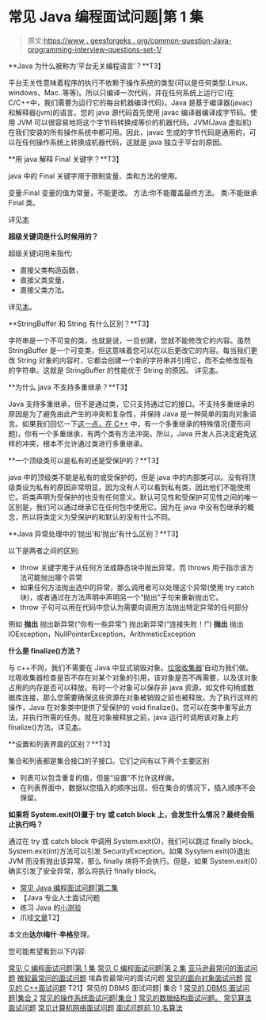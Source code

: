 # 常见 Java 编程面试问题|第 1 集

> 原文:[https://www . geesforgeks . org/common-question-Java-programming-interview-questions-set-1/](https://www.geeksforgeeks.org/commonly-asked-java-programming-interview-questions-set-1/)

**Java 为什么被称为‘平台无关编程语言’？**T3】

平台无关性意味着程序的执行不依赖于操作系统的类型(可以是任何类型:Linux、windows、Mac..等等)。所以只编译一次代码，并在任何系统上运行它(在 C/C++中，我们需要为运行它的每台机器编译代码)。Java 是基于编译器(javac)和解释器(jvm)的语言。您的 java 源代码首先使用 javac 编译器编译成字节码。使用 JVM 可以很容易地将这个字节码转换成等价的机器代码。JVM(Java 虚拟机)在我们安装的所有操作系统中都可用。因此，javac 生成的字节代码是通用的，可以在任何操作系统上转换成机器代码，这就是 java 独立于平台的原因。

**用 java 解释 Final 关键字？**T3】

java 中的 Final 关键字用于限制变量、类和方法的使用。

变量:Final 变量的值为常量，不能更改。
方法:你不能覆盖最终方法。
类:不能继承 Final 类。

详见[本](https://www.geeksforgeeks.org/final-keyword-java/)

**超级关键词是什么时候用的？**

超级关键词用来指代:

*   直接父类构造函数，
*   直接父类变量，
*   直接父类方法。

详见[本](https://www.geeksforgeeks.org/super-keyword/)。

**StringBuffer 和 String 有什么区别？**T3】

字符串是一个不可变的类，也就是说，一旦创建，您就不能修改它的内容。虽然 StringBuffer 是一个可变类，但这意味着您可以在以后更改它的内容。每当我们更改 String 对象的内容时，它都会创建一个新的字符串并引用它，而不会修改现有的字符串。这就是 StringBuffer 的性能优于 String 的原因。
详见[本](https://www.geeksforgeeks.org/g-fact-27-string-vs-stringbuilder-vs-stringbuffer/)。

**为什么 java 不支持多重继承？**T3】

Java 支持多重继承，但不是通过类，它只支持通过它的接口。不支持多重继承的原因是为了避免由此产生的冲突和复杂性，并保持 Java 是一种简单的面向对象语言。如果我们回忆一下[这一点，在 C++](https://www.geeksforgeeks.org/multiple-inheritance-in-c/) 中，有一个多重继承的特殊情况(菱形问题)，你有一个多重继承，有两个类有方法冲突。所以，Java 开发人员决定避免这样的冲突，根本不允许通过类进行多重继承。

**一个顶级类可以是私有的还是受保护的？**T3】

java 中的顶级类不能是私有的或受保护的，但是 java 中的内部类可以。没有将顶级类设为私有的原因非常明显，因为没有人可以看到私有类，因此他们不能使用它。将类声明为受保护的也没有任何意义。默认可见性和受保护可见性之间的唯一区别是，我们可以通过继承它在任何包中使用它。因为在 java 中没有包继承的概念，所以将类定义为受保护的和默认的没有什么不同。

**Java 异常处理中的‘抛出’和‘抛出’有什么区别？**T3】

以下是两者之间的区别:

*   throw 关键字用于从任何方法或静态块中抛出异常，而 throws 用于指示该方法可能抛出哪个异常
*   如果任何方法抛出选中的异常，那么调用者可以处理这个异常(使用 try catch 块)，或者通过在方法声明中声明另一个“抛出”子句来重新抛出它。
*   throw 子句可以用在代码中您认为需要向调用方法抛出特定异常的任何部分

例如
**抛出**
抛出新异常(“你有一些异常”)
抛出新异常(“连接失败！!")
**抛出**
抛出 IOException，NullPointerException，ArithmeticException

**什么是 finalize()方法？**

与 c++不同，我们不需要在 Java 中显式销毁对象。[垃圾收集器](https://www.geeksforgeeks.org/garbage-collection-java/)'自动为我们做。垃圾收集器检查是否不存在对某个对象的引用，该对象是否不再需要，以及该对象占用的内存是否可以释放。有时一个对象可以保存非 java 资源，如文件句柄或数据库连接，那么您需要确保这些资源在对象被销毁之前也被释放。为了执行这样的操作，Java 在对象类中提供了受保护的 void finalize()。您可以在类中重写此方法，并执行所需的任务。就在对象被释放之前，java 运行时调用该对象上的 finalize()方法。详见[本](https://www.geeksforgeeks.org/garbage-collection-java/)。

**设置和列表界面的区别？**T3】

集合和列表都是集合接口的子接口。它们之间有以下两个主要区别

*   列表可以包含重复的值，但是“设置”不允许这样做。
*   在列表界面中，数据以您插入的顺序出现，但在集合的情况下，插入顺序不会保留。

**如果将 System.exit(0)置于 try 或 catch block 上，会发生什么情况？最终会阻止执行吗？**

通过在 try 或 catch block 中调用 System.exit(0)，我们可以跳过 finally block。System.exit(int)方法可以引发 SecurityException。如果 Sysytem.exit(0)退出 JVM 而没有抛出该异常，那么 finally 块将不会执行。但是，如果 System.exit(0)确实引发了安全异常，那么将执行 finally block。

*   [常见 Java 编程面试问题|第二集](https://www.geeksforgeeks.org/commonly-asked-java-programming-interview-questions-set-2/)
*   【Java 专业人士面试问题
*   练习 Java 的[小测验](https://www.geeksforgeeks.org/quiz-corner-gq/)
*   爪哇[文章](https://www.geeksforgeeks.org/java/)T2】

本文由**达尔梅什·辛格**整理。

您可能希望看到以下内容:

[常见 C 编程面试问题|第 1 集](https://www.geeksforgeeks.org/commonly-asked-c-programming-interview-questions-set-1/ "Permanent link to Commonly Asked C Programming Interview Questions | Set 1")
[常见 C 编程面试问题|第 2 集](https://www.geeksforgeeks.org/commonly-asked-c-programming-interview-questions-set-2/ "Permanent link to Commonly Asked C Programming Interview Questions | Set 2")
[亚马逊最常问的面试问题](https://www.geeksforgeeks.org/amazon-interview-questions/)
[微软最常问的面试问题](https://www.geeksforgeeks.org/microsofts-asked-interview-questions/ "Permanent link to Microsoft’s most asked interview questions")
埃森哲最常问的面试问题
[常见的面向对象面试问题](https://www.geeksforgeeks.org/commonly-asked-oop-interview-questions/ "Permanent link to Commonly Asked OOP Interview Questions | Set 1")
[常见的 C++面试问题](https://www.geeksforgeeks.org/commonly-asked-c-interview-questions-set-1/ "Permanent link to Commonly Asked C++ Interview Questions | Set 1")
T21】常见的 DBMS 面试问题| 集合 1
[常见的 DBMS 面试问题|集合 2](https://www.geeksforgeeks.org/commonly-asked-dbms-interview-questions-set-2/)
[常见的操作系统面试问题|集合 1](https://www.geeksforgeeks.org/commonly-asked-operating-systems-interview-questions-set-1/)
[常见的数据结构面试问题。](https://www.geeksforgeeks.org/commonly-asked-data-structure-interview-questions-set-1/ "Permanent link to Commonly Asked Data Structure Interview Questions | Set 1")
[常见算法面试问题](https://www.geeksforgeeks.org/commonly-asked-algorithm-interview-questions-set-1/)
[常见计算机网络面试问题](https://www.geeksforgeeks.org/commonly-asked-computer-networks-interview-questions-set-1/)
[面试问题前 10 名算法](https://www.geeksforgeeks.org/top-10-algorithms-in-interview-questions/)